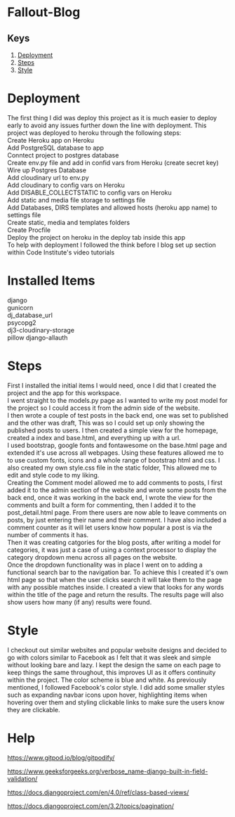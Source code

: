 # Fallout-Blog

## Keys
1. [Deployment](#deployment)
2. [Steps](#steps)
3. [Style](#style)

<a name="deployment"></a>
# Deployment
The first thing I did was deploy this project as it is much easier to deploy early to avoid any issues further down the line with deployment.
This project was deployed to heroku through the following steps:  
Create Heroku app on Heroku  
Add PostgreSQL database to app  
Conntect project to postgres database  
Create env.py file and add in confid vars from Heroku (create secret key)  
Wire up Postgres Database  
Add cloudinary url to env.py  
Add cloudinary to config vars on Heroku   
Add DISABLE_COLLECTSTATIC to config vars on Heroku  
Add static and media file storage to settings file  
Add Databases, DIRS templates and allowed hosts (heroku app name) to settings file  
Create static, media and templates folders  
Create Procfile  
Deploy the project on heroku in the deploy tab inside this app  
To help with deployment I followed the think before I blog set up section within Code Institute's
video tutorials

# Installed Items
django  
gunicorn  
dj_database_url  
psycopg2  
dj3-cloudinary-storage  
pillow
django-allauth

<a name="steps"></a>
# Steps
First I installed the initial items I would need, once I did that I created the project and the app for this workspace.  
I went straight to the models.py page as I wanted to write my post model for the project so I could access it from the admin side of the website.  
I then wrote a couple of test posts in the back end, one was set to published and the other was draft, This was so I could set up only showing the published posts to users. I then created a simple view for the homepage, created a index and base.html, and everything up with a url.  
I used bootstrap, google fonts and fontawesome on the base.html page and extended it's use across all webpages. Using these features allowed me to to use custom fonts, icons and a whole range of bootstrap html and css. I also created my own style.css file in the static folder, This allowed me to edit and style code to my liking.  
Creating the Comment model allowed me to add comments to posts, I first added it to the admin section of the website and wrote some posts from the back end, once it was working in the back end, I wrote the view for the comments and built a form for commenting, then I added it to the post_detail.html page. From there users are now able to leave comments on posts, by just entering their name and their comment. I have also included a comment counter as it will let users know how popular a post is via the number of comments it has.  
Then it was creating catgories for the blog posts, after writing a model for categories, it was just a case of using a context processor to display the category dropdown menu across all pages on the website.  
Once the dropdown functionality was in place I went on to adding a functional search bar to the navigation bar. To achieve this I created it's own html page so that when the user clicks search it will take them to the page with any possible matches inside. I created a view that looks for any words within the title of the page and return the results. The results page will also show users how many (if any) results were found.

<a name="style"></a>
# Style
I checkout out similar websites and popular website designs and decided to go with colors similar to Facebook as I felt that it was sleek and simple without looking bare and lazy. I kept the design the same on each page to keep things the same throughout, this improves UI as it offers continuity within the project. The color scheme is blue and white. As previously mentioned, I followed Facebook's color style. I did add some smaller styles such as expanding navbar icons upon hover, highlighting items when hovering over them and styling clickable links to make sure the users know they are clickable.



# Help 
https://www.gitpod.io/blog/gitpodify/

https://www.geeksforgeeks.org/verbose_name-django-built-in-field-validation/

https://docs.djangoproject.com/en/4.0/ref/class-based-views/

https://docs.djangoproject.com/en/3.2/topics/pagination/
